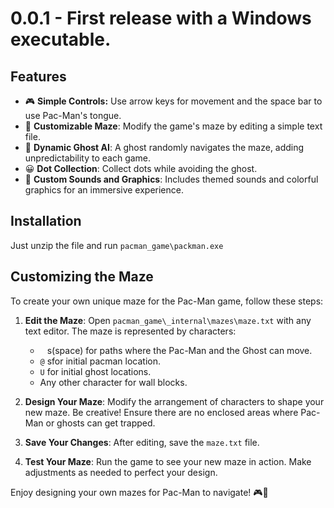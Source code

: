 # 0.0.1 - First release with a Windows executable.

## Features

- 🎮 **Simple Controls:** Use arrow keys for movement and the space bar to use Pac-Man's tongue.
- 🌽 **Customizable Maze**: Modify the game's maze by editing a simple text file.
- 👻 **Dynamic Ghost AI**: A ghost randomly navigates the maze, adding unpredictability to each game.
- 😀 **Dot Collection**: Collect dots while avoiding the ghost.
- 🎵 **Custom Sounds and Graphics**: Includes themed sounds and colorful graphics for an immersive experience.

## Installation
Just unzip the file and run `pacman_game\packman.exe`

## Customizing the Maze

To create your own unique maze for the Pac-Man game, follow these steps:

1. **Edit the Maze**: Open `pacman_game\_internal\mazes\maze.txt` with any text editor. The maze is represented by characters:
   - ` ` s(space) for paths where the Pac-Man and the Ghost can move.
   - `@` sfor initial pacman location.
   - `U` for initial ghost locations.
   - Any other character for wall blocks.

3. **Design Your Maze**: Modify the arrangement of characters to shape your new maze. Be creative! Ensure there are no enclosed areas where Pac-Man or ghosts can get trapped.

4. **Save Your Changes**: After editing, save the `maze.txt` file.

5. **Test Your Maze**: Run the game to see your new maze in action. Make adjustments as needed to perfect your design.

Enjoy designing your own mazes for Pac-Man to navigate! 🎮👻